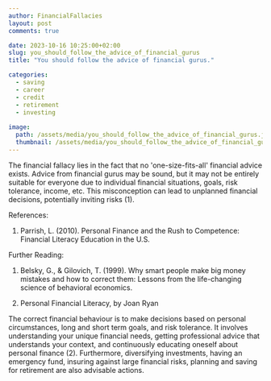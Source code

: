 ```yaml
---
author: FinancialFallacies
layout: post
comments: true

date: 2023-10-16 10:25:00+02:00  
slug: you_should_follow_the_advice_of_financial_gurus
title: "You should follow the advice of financial gurus."

categories:
  - saving
  - career
  - credit
  - retirement
  - investing
  
image:
  path: /assets/media/you_should_follow_the_advice_of_financial_gurus.jpg
  thumbnail: /assets/media/you_should_follow_the_advice_of_financial_gurus.jpg
---
```


The financial fallacy lies in the fact that no 'one-size-fits-all' financial advice exists. Advice from financial gurus may be sound, but it may not be entirely suitable for everyone due to individual financial situations, goals, risk tolerance, income, etc. This misconception can lead to unplanned financial decisions, potentially inviting risks (1).

References: 

1. Parrish, L. (2010). Personal Finance and the Rush to Competence: Financial Literacy Education in the U.S.

Further Reading: 

1. Belsky, G., & Gilovich, T. (1999). Why smart people make big money mistakes and how to correct them: Lessons from the life-changing science of behavioral economics.
 
2. Personal Financial Literacy, by Joan Ryan

The correct financial behaviour is to make decisions based on personal circumstances, long and short term goals, and risk tolerance. It involves understanding your unique financial needs, getting professional advice that understands your context, and continuously educating oneself about personal finance (2). Furthermore, diversifying investments, having an emergency fund, insuring against large financial risks, planning and saving for retirement are also advisable actions.
